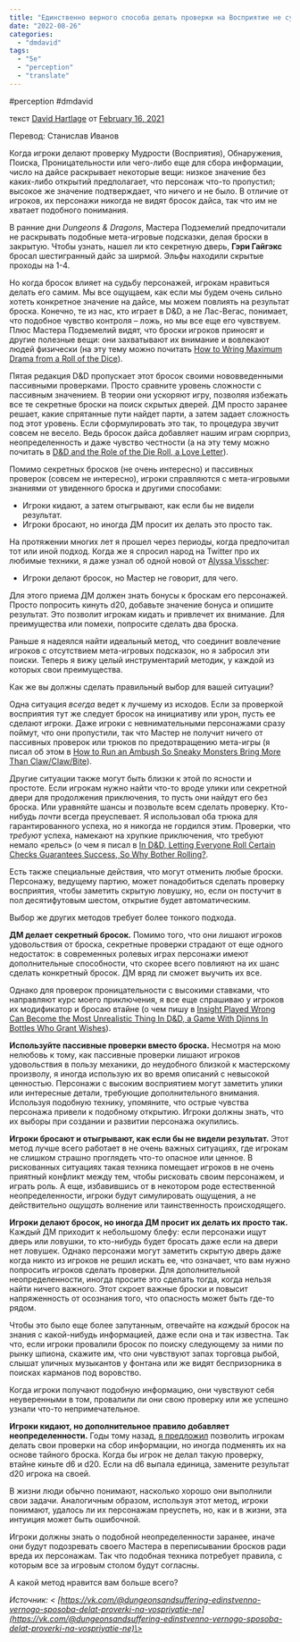 ```yaml
---
title: "Единственно верного способа делать проверки на Восприятие не существует. Но вот вам инструментарий"
date: "2022-08-26"
categories: 
  - "dmdavid"
tags: 
  - "5e"
  - "perception"
  - "translate"
---
```


#perception #dmdavid

текст [David Hartlage](https://vk.com/away.php?to=https://dmdavid.com/tag/author/admin/) от [February 16, 2021](https://vk.com/away.php?to=https://dmdavid.com/tag/stop-favoring-perception-for-searches-in-dd/&cc_key=)

Перевод: Станислав Иванов

Когда игроки делают проверку Мудрости (Восприятия), Обнаружения, Поиска, Проницательности или чего-либо еще для сбора информации, число на дайсе раскрывает некоторые вещи: низкое значение без каких-либо открытий предполагает, что персонаж что-то пропустил; высокое же значение подтверждает, что ничего и не было. В отличие от игроков, их персонажи никогда не видят бросок дайса, так что им не хватает подобного понимания.

В ранние дни _Dungeons & Dragons_, Мастера Подземелий предпочитали не раскрывать подобные мета-игровые подсказки, делая броски в закрытую. Чтобы узнать, нашел ли кто секретную дверь, **Гэри Гайгэкс** бросал шестигранный дайс за ширмой. Эльфы находили скрытые проходы на 1-4.

Но когда бросок влияет на судьбу персонажей, игрокам нравиться делать его самим. Мы все ощущаем, как если мы будем очень сильно хотеть конкретное значение на дайсе, мы можем повлиять на результат броска. Конечно, те из нас, кто играет в D&D, а не Лас-Вегас, понимает, что подобное чувство контроля – ложь, но мы все еще его чувствуем. Плюс Мастера Подземелий видят, что броски игроков приносят и другие полезные вещи: они захватывают их внимание и вовлекают людей физически (на эту тему можно почитать [How to Wring Maximum Drama from a Roll of the Dice](https://vk.com/away.php?to=https%3A%2F%2Fdmdavid.com%2Ftag%2Fhow-to-wring-maximum-drama-from-a-roll-of-the-dice%2F&cc_key=)).

Пятая редакция D&D пропускает этот бросок своими нововведенными пассивными проверками. Просто сравните уровень сложности с пассивным значением. В теории они ускоряют игру, позволяя избежать все те секретные броски на поиск скрытых дверей. ДМ просто заранее решает, какие спрятанные пути найдет парти, а затем задает сложность под этот уровень. Если сформулировать это так, то процедура звучит совсем не весело. Ведь бросок дайса добавляет нашим играм сюрприз, неопределенность и даже чувство честности (а на эту тему можно почитать в [D&D and the Role of the Die Roll, a Love Letter](https://vk.com/away.php?to=https%3A%2F%2Fdmdavid.com%2Ftag%2Fdd-and-the-role-of-the-die-roll-a-love-letter%2F&cc_key=)).

Помимо секретных бросков (не очень интересно) и пассивных проверок (совсем не интересно), игроки справляются с мета-игровыми знаниями от увиденного броска и другими способами:

- Игроки кидают, а затем отыгрывают, как если бы не видели результат.
- Игроки бросают, но иногда ДМ просит их делать это просто так.

На протяжении многих лет я прошел через периоды, когда предпочитал тот или иной подход. Когда же я спросил народ на Twitter про их любимые техники, я даже узнал об одной новой от [Alyssa Visscher](https://vk.com/away.php?to=https%3A%2F%2Ftwitter.com%2Falyssavisscher&cc_key=):

- Игроки делают бросок, но Мастер не говорит, для чего.

Для этого приема ДМ должен знать бонусы к броскам его персонажей. Просто попросить кинуть d20, добавьте значение бонуса и опишите результат. Это позволит игрокам кидать и привлечет их внимание. Для преимущества или помехи, попросите сделать два броска.

Раньше я надеялся найти идеальный метод, что соединит вовлечение игроков с отсутствием мета-игровых подсказок, но я забросил эти поиски. Теперь я вижу целый инструментарий методик, у каждой из которых свои преимущества.

Как же вы должны сделать правильный выбор для вашей ситуации?

Одна ситуация _всегда_ ведет к лучшему из исходов. Если за проверкой восприятия тут же следует бросок на инициативу или урон, пусть ее сделают игроки. Даже игроки с невнимательными персонажами сразу поймут, что они пропустили, так что Мастер не получит ничего от пассивных проверок или трюков по предотвращению мета-игры (я писал об этом в [How to Run an Ambush So Sneaky Monsters Bring More Than Claw/Claw/Bite](https://vk.com/away.php?to=https%3A%2F%2Fdmdavid.com%2Ftag%2Fhow-to-run-an-ambush-so-sneaky-monsters-bring-more-than-claw-claw-bite%2F&cc_key=)).

Другие ситуации также могут быть близки к этой по ясности и простоте. Если игрокам нужно найти что-то вроде улики или секретной двери для продолжения приключения, то пусть они найдут его без броска. Или уравняйте шансы и позвольте всем сделать проверку. Кто-нибудь _почти_ всегда преуспевает. Я использовал оба трюка для гарантированного успеха, но я никогда не гордился этим. Проверки, что _требуют_ успеха, намекают на хрупкие приключения, что требуют немало «рельс» (о чем я писал в [In D&D, Letting Everyone Roll Certain Checks Guarantees Success, So Why Bother Rolling?](https://vk.com/away.php?to=https%3A%2F%2Fdmdavid.com%2Ftag%2Fwhy-bother-having-everyone-roll-a-check-when-it-just-guarantees-success%2F&cc_key=).

Есть также специальные действия, что могут отменить любые броски. Персонажу, ведущему партию, может понадобиться сделать проверку восприятия, чтобы заметить скрытую ловушку, но, если он постучит в пол десятифутовым шестом, открытие будет автоматическим.

Выбор же других методов требует более тонкого подхода.

**ДМ делает секретный бросок.** Помимо того, что они лишают игроков удовольствия от броска, секретные проверки страдают от еще одного недостаток: в современных ролевых играх персонажи имеют дополнительные способности, что скорее всего повлияют на их шанс сделать конкретный бросок. ДМ вряд ли сможет выучить их все.

Однако для проверок проницательности с высокими ставками, что направляют курс моего приключения, я все еще спрашиваю у игроков их модификатор и бросаю втайне (о чем пишу в [Insight Played Wrong Can Become the Most Unrealistic Thing In D&D, a Game With Djinns In Bottles Who Grant Wishes](https://vk.com/away.php?to=https%3A%2F%2Fdmdavid.com%2Ftag%2Finsight-played-wrong-can-become-the-most-unrealistic-thing-in-dd-a-game-with-djinns-in-bottles-who-grant-wishes%2F&cc_key=)).

**Используйте пассивные проверки вместо броска.** Несмотря на мою нелюбовь к тому, как пассивные проверки лишают игроков удовольствия в пользу механики, до неудобного близкой к мастерскому произволу, я иногда использую их во время описаний с невысокой ценностью. Персонажи с высоким восприятием могут заметить улики или интересные детали, требующие дополнительного внимания. Используя подобную технику, упомяните, что острые чувства персонажа привели к подобному открытию. Игроки должны знать, что их выборы при создании и развитии персонажа окупились.

**Игроки бросают и отыгрывают, как если бы не видели результат.** Этот метод лучше всего работает в не очень важных ситуациях, где игрокам не слишком страшно проглядеть что-то опасное или ценное. В рискованных ситуациях такая техника помещает игроков в не очень приятный конфликт между тем, чтобы рисковать своим персонажем, и играть роль. А еще, избавившись от в некотором роде естественной неопределенности, игроки будут симулировать ощущения, а не действительно _ощущать_ волнение или таинственность происходящего.

**Игроки делают бросок, но иногда ДМ просит их делать их просто так.** Каждый ДМ приходит к небольшому блефу: если персонажи ищут дверь или ловушки, то кто-нибудь будет бросать даже если на двери нет ловушек. Однако персонажи могут заметить скрытую дверь даже когда никто из игроков не решил искать ее, что означает, что вам нужно попросить игроков сделать проверки. Для дополнительной неопределенности, иногда просите это сделать тогда, когда нельзя найти ничего важного. Этот скроет важные броски и повысит напряженность от осознания того, что опасность может быть где-то рядом.

Чтобы это было еще более запутанным, отвечайте на _каждый_ бросок на знания с какой-нибудь информацией, даже если она и так известна. Так что, если игроки провалили бросок по поиску следующему за ними по рынку шпиона, скажите им, что они чувствуют запах торговца рыбой, слышат уличных музыкантов у фонтана или же видят беспризорника в поисках карманов под воровство.

Когда игроки получают подобную информацию, они чувствуют себя неуверенными в том, провалили ли они свою проверку или же успешно узнали что-то непримечательное.

**Игроки кидают, но дополнительное правило добавляет неопределенности.** Годы тому назад, [я предложил](https://vk.com/away.php?to=https%3A%2F%2Fdmdavid.com%2Ftag%2Ftwo-totally-fair-ways-to-foil-metagaming-that-i-lack-the-nerve-to-try%2F&cc_key=) позволить игрокам делать свои проверки на сбор информации, но иногда подменять их на основе тайного броска. Когда бы игрок не делал такую проверку, втайне киньте d6 и d20. Если на d6 выпала единица, замените результат d20 игрока на своей.

В жизни люди обычно понимают, насколько хорошо они выполнили свои задачи. Аналогичным образом, используя этот метод, игроки понимают, удалось ли их персонажам преуспеть, но, как и в жизни, эта интуиция может быть ошибочной.

Игроки должны знать о подобной неопределенности заранее, иначе они будут подозревать своего Мастера в переписывании бросков ради вреда их персонажам. Так что подобная техника потребует правила, с которым все за игровым столом будут согласны.

А какой метод нравится вам больше всего?

_Источник: < [https://vk.com/@dungeonsandsuffering-edinstvenno-vernogo-sposoba-delat-proverki-na-vospriyatie-ne](https://vk.com/@dungeonsandsuffering-edinstvenno-vernogo-sposoba-delat-proverki-na-vospriyatie-ne)\>_
